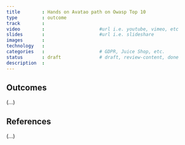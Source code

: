```yaml
---
title        : Hands on Avatao path on Owasp Top 10
type         : outcome
track        :
video        :                    #url i.e. youtube, vimeo, etc
slides       :                    #url i.e. slideshare
images       :
technology   :
categories   :                    # GDPR, Juice Shop, etc.
status       : draft              # draft, review-content, done
description  :
---
```


## Outcomes

(...)

## References

(...)

